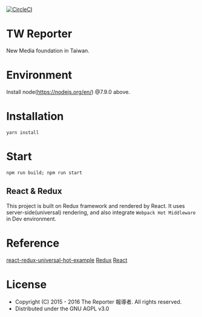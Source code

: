 [![CircleCI](https://circleci.com/gh/twreporter/twreporter-react/tree/index-page-revamp.svg?style=svg)](https://circleci.com/gh/twreporter/twreporter-react/tree/index-page-revamp)

# TW Reporter
New Media foundation in Taiwan.

# Environment
  Install node(https://nodejs.org/en/) @7.9.0 above.

# Installation
`yarn install`

# Start
`npm run build; npm run start`

## React & Redux
This project is built on Redux framework and rendered by React.
It uses server-side(universal) rendering, and also integrate ```Webpack Hot Middleware``` in Dev environment.

# Reference
[react-redux-universal-hot-example](https://github.com/erikras/react-redux-universal-hot-example)
[Redux](https://github.com/reactjs/redux)
[React](https://github.com/facebook/react)

# License
* Copyright (C) 2015 - 2016 The Reporter 報導者. All rights reserved.
* Distributed under the GNU AGPL v3.0

